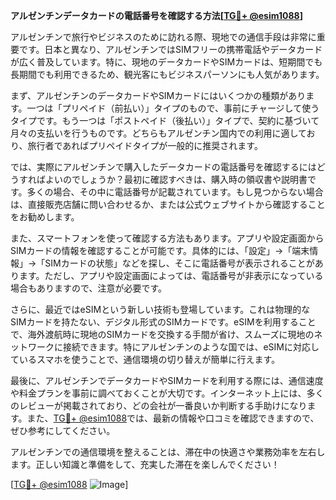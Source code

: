 **アルゼンチンデータカードの電話番号を確認する方法[[TG💪+ @esim1088](https://t.me/s/esim1088)]**

アルゼンチンで旅行やビジネスのために訪れる際、現地での通信手段は非常に重要です。日本と異なり、アルゼンチンではSIMフリーの携帯電話やデータカードが広く普及しています。特に、現地のデータカードやSIMカードは、短期間でも長期間でも利用できるため、観光客にもビジネスパーソンにも人気があります。

まず、アルゼンチンのデータカードやSIMカードにはいくつかの種類があります。一つは「プリペイド（前払い）」タイプのもので、事前にチャージして使うタイプです。もう一つは「ポストペイド（後払い）」タイプで、契約に基づいて月々の支払いを行うものです。どちらもアルゼンチン国内での利用に適しており、旅行者であればプリペイドタイプが一般的に推奨されます。

では、実際にアルゼンチンで購入したデータカードの電話番号を確認するにはどうすればよいのでしょうか？最初に確認すべきは、購入時の領収書や説明書です。多くの場合、その中に電話番号が記載されています。もし見つからない場合は、直接販売店舗に問い合わせるか、または公式ウェブサイトから確認することをお勧めします。

また、スマートフォンを使って確認する方法もあります。アプリや設定画面からSIMカードの情報を確認することが可能です。具体的には、「設定」→「端末情報」→「SIMカードの状態」などを探し、そこに電話番号が表示されることがあります。ただし、アプリや設定画面によっては、電話番号が非表示になっている場合もありますので、注意が必要です。

さらに、最近ではeSIMという新しい技術も登場しています。これは物理的なSIMカードを持たない、デジタル形式のSIMカードです。eSIMを利用することで、海外渡航時に現地のSIMカードを交換する手間が省け、スムーズに現地のネットワークに接続できます。特にアルゼンチンのような国では、eSIMに対応しているスマホを使うことで、通信環境の切り替えが簡単に行えます。

最後に、アルゼンチンでデータカードやSIMカードを利用する際には、通信速度や料金プランを事前に調べておくことが大切です。インターネット上には、多くのレビューが掲載されており、どの会社が一番良いか判断する手助けになります。また、[TG💪+ @esim1088](https://t.me/s/esim1088)では、最新の情報や口コミを確認できますので、ぜひ参考にしてください。

アルゼンチンでの通信環境を整えることは、滞在中の快適さや業務効率を左右します。正しい知識と準備をして、充実した滞在を楽しんでください！

[[TG💪+ @esim1088](https://t.me/s/esim1088) ![Image](https://i.postimg.cc/Y0z9fWf4/image.png)]